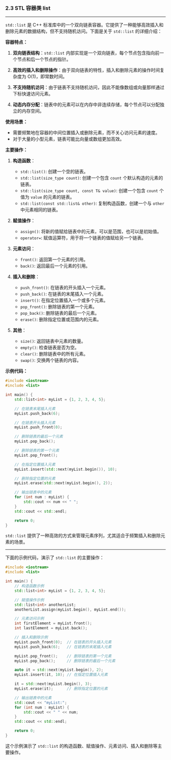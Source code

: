 ### 2.3 STL 容器类 list

------

`std::list` 是 C++ 标准库中的一个双向链表容器。它提供了一种能够高效插入和删除元素的数据结构，但不支持随机访问。下面是关于 `std::list` 的详细介绍：

**容器特点：**

1. **双向链表结构**：`std::list` 内部实现是一个双向链表，每个节点包含指向前一个节点和后一个节点的指针。

2. **高效的插入和删除操作**：由于双向链表的特性，插入和删除元素的操作时间复杂度为 O(1)，即常数时间。

3. **不支持随机访问**：由于链表不支持随机访问，因此不能像数组或向量那样通过下标快速访问元素。

4. **动态内存分配**：链表中的元素可以在内存中非连续存储，每个节点可以分配独立的内存空间。

**使用场景：**

- 需要频繁地在容器的中间位置插入或删除元素，而不关心访问元素的速度。
- 对于大量的小型元素，链表可能比向量或数组更加高效。

**主要操作：**

1. **构造函数**：

   - `std::list()`: 创建一个空的链表。
   - `std::list(size_type count)`: 创建一个包含 `count` 个默认构造的元素的链表。
   - `std::list(size_type count, const T& value)`: 创建一个包含 `count` 个值为 `value` 的元素的链表。
   - `std::list(const std::list& other)`: 复制构造函数，创建一个与 `other` 中元素相同的链表。




2. **赋值操作**：

   - `assign()`: 将新的值赋给链表中的元素，可以是范围，也可以是初始值。
   - `operator=`: 赋值运算符，用于将一个链表的值赋给另一个链表。




3. **元素访问**：

   - `front()`: 返回第一个元素的引用。
   - `back()`: 返回最后一个元素的引用。




4. **插入和删除**：

   - `push_front()`: 在链表的开头插入一个元素。
   - `push_back()`: 在链表的末尾插入一个元素。
   - `insert()`: 在指定位置插入一个或多个元素。
   - `pop_front()`: 删除链表的第一个元素。
   - `pop_back()`: 删除链表的最后一个元素。
   - `erase()`: 删除指定位置或范围内的元素。




5. **其他**：
   - `size()`: 返回链表中元素的数量。
   - `empty()`: 检查链表是否为空。
   - `clear()`: 删除链表中的所有元素。
   - `swap()`: 交换两个链表的内容。

**示例代码：**

```cpp
#include <iostream>
#include <list>

int main() {
    std::list<int> myList = {1, 2, 3, 4, 5};

    // 在链表末尾插入元素
    myList.push_back(6);

    // 在链表开头插入元素
    myList.push_front(0);

    // 删除链表的最后一个元素
    myList.pop_back();

    // 删除链表的第一个元素
    myList.pop_front();

    // 在指定位置插入元素
    myList.insert(std::next(myList.begin()), 10);

    // 删除指定位置的元素
    myList.erase(std::next(myList.begin(), 2));

    // 输出链表中的元素
    for (int num : myList) {
        std::cout << num << " ";
    }
    std::cout << std::endl;

    return 0;
}
```

`std::list` 提供了一种高效的方式来管理元素序列，尤其适合于频繁插入和删除元素的场景。

------

下面的示例代码，演示了 `std::list` 的主要操作：

```cpp
#include <iostream>
#include <list>

int main() {
    // 构造函数示例
    std::list<int> myList = {1, 2, 3, 4, 5};

    // 赋值操作示例
    std::list<int> anotherList;
    anotherList.assign(myList.begin(), myList.end());

    // 元素访问示例
    int firstElement = myList.front();
    int lastElement = myList.back();

    // 插入和删除示例
    myList.push_front(0);  // 在链表的开头插入元素
    myList.push_back(6);   // 在链表的末尾插入元素

    myList.pop_front();    // 删除链表的第一个元素
    myList.pop_back();     // 删除链表的最后一个元素

    auto it = std::next(myList.begin(), 2);
    myList.insert(it, 10); // 在指定位置插入元素

    it = std::next(myList.begin(), 3);
    myList.erase(it);      // 删除指定位置的元素

    // 输出链表中的元素
    std::cout << "myList:";
    for (int num : myList) {
        std::cout << " " << num;
    }
    std::cout << std::endl;

    return 0;
}
```

这个示例演示了 `std::list` 的构造函数、赋值操作、元素访问、插入和删除等主要操作。